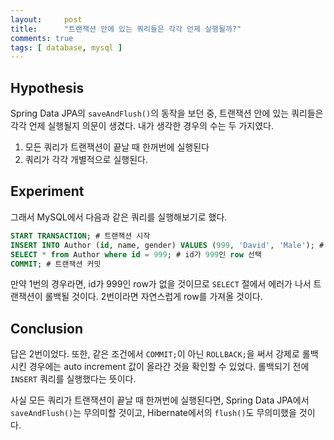 ```yaml
---
layout:     post
title:      "트랜잭션 안에 있는 쿼리들은 각각 언제 실행될까?"
comments: true
tags: [ database, mysql ]
---
```


## Hypothesis
Spring Data JPA의 `saveAndFlush()`의 동작을 보던 중, 트랜잭션 안에 있는 쿼리들은 각각 언제 실행될지 의문이 생겼다. 내가 생각한 경우의 수는 두 가지였다. 

1. 모든 쿼리가 트랜잭션이 끝날 때 한꺼번에 실행된다
2. 쿼리가 각각 개별적으로 실행된다. 

## Experiment

그래서 MySQL에서 다음과 같은 쿼리를 실행해보기로 했다.
```sql
START TRANSACTION; # 트랜잭션 시작
INSERT INTO Author (id, name, gender) VALUES (999, 'David', 'Male'); # Author 테이블에 정보 입력
SELECT * from Author where id = 999; # id가 999인 row 선택
COMMIT; # 트랜잭션 커밋
```

만약 1번의 경우라면, id가 999인 row가 없을 것이므로 `SELECT` 절에서 에러가 나서 트랜잭션이 롤백될 것이다. 2번이라면 자연스럽게 row를 가져올 것이다.

## Conclusion

답은 2번이었다. 또한, 같은 조건에서 `COMMIT;`이 아닌 `ROLLBACK;`을 써서 강제로 롤백시킨 경우에는 auto increment 값이 올라간 것을 확인할 수 있었다. 롤백되기 전에 `INSERT` 쿼리를 실행했다는 뜻이다.

사실 모든 쿼리가 트랜잭션이 끝날 때 한꺼번에 실행된다면, Spring Data JPA에서 `saveAndFlush()`는 무의미할 것이고, Hibernate에서의 `flush()`도 무의미했을 것이다.
